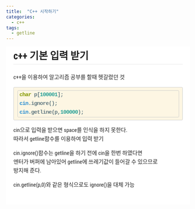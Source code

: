 ```yaml
---
title:  "C++ 시작하기"
categories: 
  - c++
tags:
  - getline
---
```


<div style="font-family: 'Lucida Grande', 'Segoe UI', 'Apple SD Gothic Neo', 'Malgun Gothic', 'Lucida Sans Unicode', Helvetica, Arial, sans-serif; font-size: 0.9em; overflow-x: hidden; overflow-y: auto; margin: 0px !important; padding: 5px 20px 26px !important; background-color: rgb(255, 255, 255);font-family: 'Hiragino Sans GB', 'Microsoft YaHei', STHeiti, SimSun, 'Lucida Grande', 'Lucida Sans Unicode', 'Lucida Sans', 'Segoe UI', AppleSDGothicNeo-Medium, 'Malgun Gothic', Verdana, Tahoma, sans-serif; padding: 20px;padding: 20px; color: rgb(34, 34, 34); font-size: 15px; font-family: 'Roboto Condensed', Tauri, 'Hiragino Sans GB', 'Microsoft YaHei', STHeiti, SimSun, 'Lucida Grande', 'Lucida Sans Unicode', 'Lucida Sans', 'Segoe UI', AppleSDGothicNeo-Medium, 'Malgun Gothic', Verdana, Tahoma, sans-serif; line-height: 1.6; -webkit-font-smoothing: antialiased; background: rgb(255, 255, 255);"><h2 id="c++-기본-입력-받기" style="clear: both;font-size: 1.8em; font-weight: bold; margin: 1.275em 0px 0.85em;margin-top: 0px;border-bottom-width: 1px; border-bottom-style: solid; border-bottom-color: rgb(230, 230, 230);"><a name="c++-기본-입력-받기" href="#c++-기본-입력-받기" style="text-decoration: none; vertical-align: baseline;color: rgb(50, 105, 160);"></a>c++ 기본 입력 받기</h2><p style="margin-top: 0px;margin: 1em 0px; word-wrap: break-word;">c++을 이용하여 알고리즘 공부를 할때 헷갈렸던 것</p><pre style="border-top-left-radius: 3px; border-top-right-radius: 3px; border-bottom-right-radius: 3px; border-bottom-left-radius: 3px; word-wrap: break-word; border: 1px solid rgb(204, 204, 204); overflow: auto; padding: 0.5em;display: block; overflow-x: auto; padding: 0.5em; color: rgb(101, 123, 131); background: rgb(253, 246, 227);"><code class="cpp" data-origin="<pre><code class=&quot;cpp&quot;>char p[100001];
cin.ignore();
cin.getline(p,100000);
</code></pre>" style="border: 0px; display: block;font-family: Consolas, Inconsolata, Courier, monospace; font-weight: bold; white-space: pre; margin: 0px;border-top-left-radius: 3px; border-top-right-radius: 3px; border-bottom-right-radius: 3px; border-bottom-left-radius: 3px; word-wrap: break-word; border: 1px solid rgb(204, 204, 204); padding: 0px 5px; margin: 0px 2px;font-size: 1em; letter-spacing: -1px; font-weight: bold;"><span class="hljs-keyword" style="color: rgb(133, 153, 0);">char</span> p[<span class="hljs-number" style="color: rgb(42, 161, 152);">100001</span>];
<span class="hljs-built_in" style="color: rgb(38, 139, 210);">cin</span>.ignore();
<span class="hljs-built_in" style="color: rgb(38, 139, 210);">cin</span>.getline(p,<span class="hljs-number" style="color: rgb(42, 161, 152);">100000</span>);
</code></pre><p style="margin: 1em 0px; word-wrap: break-word;">cin으로 입력을 받으면 space를 인식을 하지 못한다.<br style="clear: both;">따라서 getline함수를 이용하여 입력 받기</p><p style="margin: 1em 0px; word-wrap: break-word;">cin.ignore()함수는 getline을 하기 전에 cin을 한번 하였다면<br style="clear: both;">엔터가 버퍼에 남아있어 getline에 쓰레기값이 들어갈 수 있으므로<br style="clear: both;">방지해 준다.</p><p style="margin: 1em 0px; word-wrap: break-word;">cin.getline(p,0)와 같은 형식으로도 ignore()을 대체 가능</p></div>
